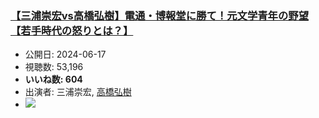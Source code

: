 ### [【三浦崇宏vs高橋弘樹】電通・博報堂に勝て！元文学青年の野望【若手時代の怒りとは？】](https://www.youtube.com/watch?v=NjvgFQ7T7Fc)
-   公開日: 2024-06-17
-   視聴数: 53,196
-   **いいね数: 604**
-   出演者: 三浦崇宏, [高橋弘樹](/rehacq_fan/people/高橋弘樹 "wikilink")
- [![](https://img.youtube.com/vi/NjvgFQ7T7Fc/hqdefault.jpg)](https://www.youtube.com/watch?v=NjvgFQ7T7Fc)
